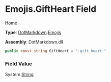 # Emojis\.GiftHeart Field

[Home](../../../README.md)

**Type**: [DotMarkdown](../../README.md)\.[Emojis](../README.md)

**Assembly**: DotMarkdown\.dll

```csharp
public const string GiftHeart = ":gift_heart:"
```

### Field Value

System\.[String](https://docs.microsoft.com/en-us/dotnet/api/system.string)